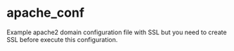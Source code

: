 # apache_conf

Example apache2 domain configuration file with SSL but you need to create SSL before execute this configuration.
